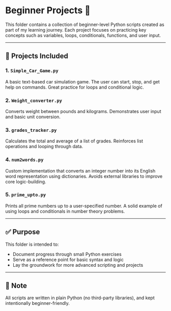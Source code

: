 # Beginner Projects 🐍

This folder contains a collection of beginner-level Python scripts created as part of my learning journey. Each project focuses on practicing key concepts such as variables, loops, conditionals, functions, and user input.

---

## 🚀 Projects Included

### 1. `Simple_Car_Game.py`
A basic text-based car simulation game. The user can start, stop, and get help on commands. Great practice for loops and conditional logic.

### 2. `Weight_converter.py`
Converts weight between pounds and kilograms. Demonstrates user input and basic unit conversion.

### 3. `grades_tracker.py`
Calculates the total and average of a list of grades. Reinforces list operations and looping through data.

### 4. `num2words.py`
Custom implementation that converts an integer number into its English word representation using dictionaries. Avoids external libraries to improve core logic-building.

### 5. `prime_upto.py`
Prints all prime numbers up to a user-specified number. A solid example of using loops and conditionals in number theory problems.

---

## ✅ Purpose

This folder is intended to:
- Document progress through small Python exercises
- Serve as a reference point for basic syntax and logic
- Lay the groundwork for more advanced scripting and projects

---

## 📌 Note

All scripts are written in plain Python (no third-party libraries), and kept intentionally beginner-friendly.

